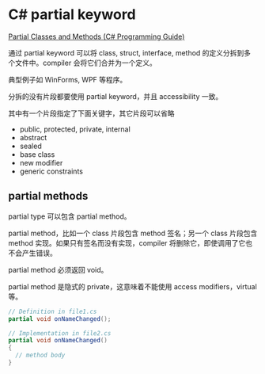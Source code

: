 # C# partial keyword

[Partial Classes and Methods (C# Programming Guide)](https://docs.microsoft.com/en-us/dotnet/csharp/programming-guide/classes-and-structs/partial-classes-and-methods)

通过 partial keyword 可以将 class, struct, interface, method 的定义分拆到多个文件中。compiler 会将它们合并为一个定义。

典型例子如 WinForms, WPF 等程序。

分拆的没有片段都要使用 partial keyword，并且 accessibility 一致。

其中有一个片段指定了下面关键字，其它片段可以省略

- public, protected, private, internal
- abstract
- sealed
- base class
- new modifier
- generic constraints

## partial methods

partial type 可以包含 partial method。

partial method，比如一个 class 片段包含 method 签名；另一个 class 片段包含 method 实现。如果只有签名而没有实现，compiler 将删除它，即使调用了它也不会产生错误。

partial method 必须返回 void。

partial method 是隐式的 private，这意味着不能使用 access modifiers，virtual 等。

```cs
// Definition in file1.cs
partial void onNameChanged();

// Implementation in file2.cs
partial void onNameChanged()
{
  // method body
}
```

